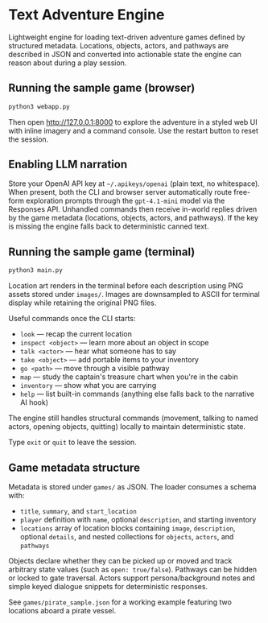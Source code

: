 # Text Adventure Engine

Lightweight engine for loading text-driven adventure games defined by structured metadata. Locations, objects, actors, and pathways are described in JSON and converted into actionable state the engine can reason about during a play session.

## Running the sample game (browser)

```bash
python3 webapp.py
```

Then open http://127.0.0.1:8000 to explore the adventure in a styled web UI with inline imagery and a command console. Use the restart button to reset the session.

## Enabling LLM narration

Store your OpenAI API key at `~/.apikeys/openai` (plain text, no whitespace). When present, both the CLI and browser server automatically route free-form exploration prompts through the `gpt-4.1-mini` model via the Responses API. Unhandled commands then receive in-world replies driven by the game metadata (locations, objects, actors, and pathways). If the key is missing the engine falls back to deterministic canned text.

## Running the sample game (terminal)

```bash
python3 main.py
```

Location art renders in the terminal before each description using PNG assets stored under `images/`. Images are downsampled to ASCII for terminal display while retaining the original PNG files.

Useful commands once the CLI starts:

- `look` — recap the current location
- `inspect <object>` — learn more about an object in scope
- `talk <actor>` — hear what someone has to say
- `take <object>` — add portable items to your inventory
- `go <path>` — move through a visible pathway
- `map` — study the captain's treasure chart when you're in the cabin
- `inventory` — show what you are carrying
- `help` — list built-in commands (anything else falls back to the narrative AI hook)

The engine still handles structural commands (movement, talking to named actors, opening objects, quitting) locally to maintain deterministic state.

Type `exit` or `quit` to leave the session.

## Game metadata structure

Metadata is stored under `games/` as JSON. The loader consumes a schema with:

- `title`, `summary`, and `start_location`
- `player` definition with `name`, optional `description`, and starting inventory
- `locations` array of location blocks containing `image`, `description`, optional `details`, and nested collections for `objects`, `actors`, and `pathways`

Objects declare whether they can be picked up or moved and track arbitrary state values (such as `open: true/false`). Pathways can be hidden or locked to gate traversal. Actors support persona/background notes and simple keyed dialogue snippets for deterministic responses.

See `games/pirate_sample.json` for a working example featuring two locations aboard a pirate vessel.
